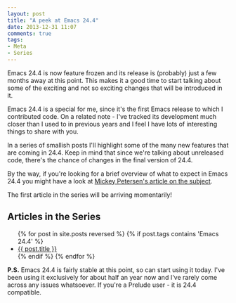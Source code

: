 ```yaml
---
layout: post
title: "A peek at Emacs 24.4"
date: 2013-12-31 11:07
comments: true
tags:
- Meta
- Series
---
```


Emacs 24.4 is now feature frozen and its release is (probably) just a
few months away at this point. This makes it a good time to start
talking about some of the exciting and not so exciting changes that
will be introduced in it.

Emacs 24.4 is a special for me, since it's the first Emacs release to
which I contributed code. On a related note - I've tracked its development
much closer than I used to in previous years and I feel I have lots of interesting
things to share with you.

In a series of smallish posts I'll highlight some of the many new features that are
coming in 24.4. Keep in mind that since we're talking about unreleased code, there's
the chance of changes in the final version of 24.4.

By the way, if you're looking for a brief overview of what to expect
in Emacs 24.4 you might have a look at
[Mickey Petersen's article on the subject](http://www.masteringemacs.org/articles/2013/12/29/whats-new-in-emacs-24-4/).

The first article in the series will be arriving momentarily!

## Articles in the Series

<ul>
{% for post in site.posts reversed %}
  {% if post.tags contains 'Emacs 24.4' %}
    <li><a href="{{ post.url }}">{{ post.title }}</a></li>
  {% endif %}  <!-- categories if -->
{% endfor %} <!-- posts for -->
</ul>

**P.S.** Emacs 24.4 is fairly stable at this point, so can start using
it today. I've been using it exclusively for about half an year now
and I've rarely come across any issues whatsoever.  If you're a Prelude
user - it is 24.4 compatible.
